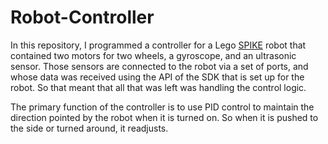 # Robot-Controller

In this repository, I programmed a controller for a Lego [SPIKE](https://spike.legoeducation.com/) robot that contained two motors for two wheels, a gyroscope, and an ultrasonic sensor. 
Those sensors are connected to the robot via a set of ports, and whose data was received using the API of the SDK that is set up for the robot. So that meant that all that was left was handling the control logic. 

The primary function of the controller is to use PID control to maintain the direction pointed by the robot when it is turned on. So when it is pushed to the side or turned around, it readjusts. 
